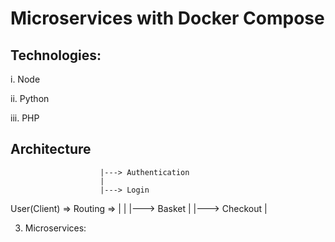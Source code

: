 # Microservices with Docker Compose

##  Technologies:

i. Node

ii. Python

iii. PHP

## Architecture

						|---> Authentication
 						|
						|---> Login
User(Client)       => Routing =>                |					|
						|---> Basket
						|
						|---> Checkout
						|


3. Microservices: 


						   
		   				
